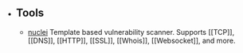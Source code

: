 - ## Tools
	- [nuclei](https://github.com/projectdiscovery/nuclei) Template based vulnerability scanner. Supports [[TCP]], [[DNS]], [[HTTP]], [[SSL]], [[Whois]], [[Websocket]], and more.